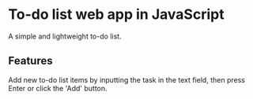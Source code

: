 # To-do list web app in JavaScript

A simple and lightweight to-do list.

## Features

Add new to-do list items by inputting the task in the text field, then press
Enter or click the 'Add' button.
